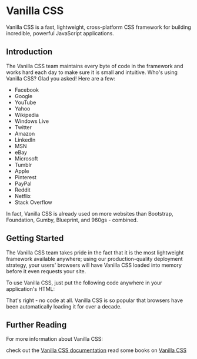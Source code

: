 # Vanilla CSS

Vanilla CSS is a fast, lightweight, cross-platform CSS framework for building incredible, powerful JavaScript applications.

## Introduction

The Vanilla CSS team maintains every byte of code in the framework and works hard each day to make sure it is small and intuitive. Who's using Vanilla CSS? Glad you asked! Here are a few:

* Facebook
* Google
* YouTube
* Yahoo
* Wikipedia
* Windows Live
* Twitter
* Amazon
* LinkedIn
* MSN
* eBay
* Microsoft
* Tumblr
* Apple
* Pinterest
* PayPal
* Reddit
* Netflix
* Stack Overflow

In fact, Vanilla CSS is already used on more websites than Bootstrap, Foundation, Gumby, Blueprint, and 960gs - combined.

## Getting Started

The Vanilla CSS team takes pride in the fact that it is the most lightweight framework available anywhere; using our production-quality deployment strategy, your users' browsers will have Vanilla CSS loaded into memory before it even requests your site.

To use Vanilla CSS, just put the following code anywhere in your application's HTML:

<link src="path/to/vanilla.css" rel="stylesheet">

That's right - no code at all. Vanilla CSS is so popular that browsers have been automatically loading it for over a decade.

## Further Reading

For more information about Vanilla CSS:

check out the [Vanilla CSS documentation](http://www.w3.org/TR/CSS21/)
read some books on [Vanilla CSS](https://github.com/rachelandrew/css-books)
